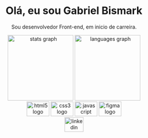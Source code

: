 <h1 align="center">Olá, eu sou Gabriel Bismark </h1>

<p align="center">Sou desenvolvedor Front-end, em inicio de carreira.</p>

<div align="center">
<img src="https://github-readme-stats.vercel.app/api?&hide_rank=true&show_icons=true&include_all_commits=true&count_private=true&disable_animations=false&theme=dark&locale=en&hide_border=true&username=gabrielbismark" height="180" alt="stats graph" />

  <img src="https://github-readme-stats.vercel.app/api/top-langs?locale=en&hide_title=false&layout=compact&card_width=320&langs_count=5&theme=dark&hide_border=true&username=gabrielbismark" height="180" alt="languages graph"/>
</div>

<div align="center">
  <img src="https://cdn.jsdelivr.net/gh/devicons/devicon/icons/html5/html5-plain.svg" height="40" width="62" alt="html5 logo"  />
  <img src="https://cdn.jsdelivr.net/gh/devicons/devicon/icons/css3/css3-plain.svg" height="40" width="62" alt="css3 logo"  />
  <img src="https://cdn.jsdelivr.net/gh/devicons/devicon/icons/javascript/javascript-plain.svg" height="40" width="62" alt="javascript logo"  />
  <img src="https://cdn.jsdelivr.net/gh/devicons/devicon/icons/figma/figma-original.svg" height="40" width="62" alt="figma logo"  />
</div>

<div align="center">
  <a href="https://www.linkedin.com/in/gabriel-bismark-peixoto-da-silva-5abba6258/" target="_blank">
    <img src="https://raw.githubusercontent.com/maurodesouza/profile-readme-generator/master/src/assets/icons/social/linkedin/default.svg" width="52" height="40" alt="linkedin logo"  />
  </a>
</div>
